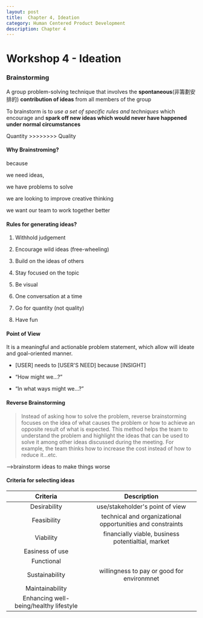 ```yaml
---
layout: post
title:  Chapter 4, Ideation
category: Human Centered Product Development
description: Chapter 4
---
```


# Workshop 4 - Ideation

### Brainstorming

A group problem-solving technique that involves the **spontaneous**(非籌劃安排的)
**contribution of ideas** from all members of the group 

To brainstorm is to *use a set of specific rules and techniques* which encourage and **spark off new ideas which would never have happened under normal circumstances**

Quantity >>>>>>>> Quality 



#### Why Brainstroming?

because

 we need ideas, 

we have problems to solve

we are looking to improve creative thinking

we want our team to work together better



#### Rules for generating ideas?

1. Withhold judgement 
2. Encourage wild ideas (free-wheeling)

3. Build on the ideas of others
4. Stay focused on the topic
5. Be visual 
6. One conversation at a time
7. Go for quantity (not quality)
8. Have fun



#### Point of View

It is a meaningful and actionable problem statement, which allow will ideate and goal-oriented manner.

- [USER]  needs to  [USER'S NEED] because [INSIGHT]

- “How might we…?” 

- “In what ways might we…?”



#### Reverse Brainstorming

> Instead of asking how to solve the problem, reverse brainstorming focuses on the idea of what causes the problem or how to achieve an opposite result of what is expected. This method helps the team to understand the problem and highlight the ideas that can be used to solve it among other ideas discussed during the meeting. For example, the team thinks how to increase the cost instead of how to reduce it…etc.

—>brainstorm ideas to make things worse



#### Criteria for selecting ideas

|                Criteria                |                        Description                         |
| :------------------------------------: | :--------------------------------------------------------: |
|              Desirability              |              use/stakeholder's point of view               |
|              Feasibility               | technical and organizational opportunities and constraints |
|               Viability                |     financially viable, business potentialtial, market     |
|            Easiness of use             |                                                            |
|               Functional               |                                                            |
|             Sustainability             |         willingness to pay or good for environmnet         |
|            Maintainability             |                                                            |
| Enhancing well-being/healthy lifestyle |                                                            |

